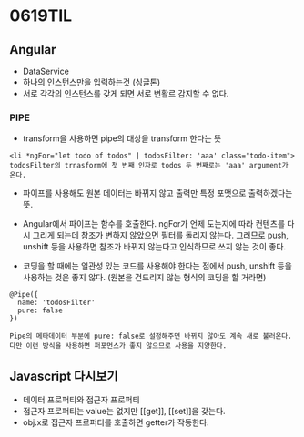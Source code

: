 # 0619TIL
## Angular
- DataService
- 하나의 인스턴스만을 입력하는것 (싱글톤)
- 서로 각각의 인스턴스를 갖게 되면 서로 변활르 감지할 수 없다.

### PIPE
- transform을 사용하면 pipe의 대상을 transform 한다는 뜻
```
<li *ngFor="let todo of todos" | todosFilter: 'aaa' class="todo-item">
todosFilter의 trnasform에 첫 번째 인자로 todos 두 번째로는 'aaa' argument가 온다.
```

- 파이프를 사용해도 원본 데이터는 바뀌지 않고 출력만 특정 포맷으로 출력하겠다는 뜻.

- Angular에서 파이프는 함수를 호출한다. ngFor가 언제 도는지에 따라 컨텐츠를 다시 그리게 되는데 참조가 변하지 않았으면 필터를 돌리지 않는다. 그러므로 push, unshift 등을 사용하면 참조가 바뀌지 않는다고 인식하므로 쓰지 않는 것이 좋다. 
- 코딩을 할 때에는 일관성 있는 코드를 사용해야 한다는 점에서 push, unshift 등을 사용하는 것은 좋지 않다. (원본을 건드리지 않는 형식의 코딩을 할 거라면)
```
@Pipe({
  name: 'todosFilter'
  pure: false
})

Pipe의 메타데이터 부분에 pure: false로 설정해주면 바뀌지 않아도 계속 새로 불러온다. 다만 이런 방식을 사용하면 퍼포먼스가 좋지 않으므로 사용을 지양한다.
```

## Javascript 다시보기
- 데이터 프로퍼티와 접근자 프로퍼티
- 접근자 프로퍼티는 value는 없지만 [[get]], [[set]]을 갖는다.
- obj.x로 접근자 프로퍼티를 호출하면 getter가 작동한다.